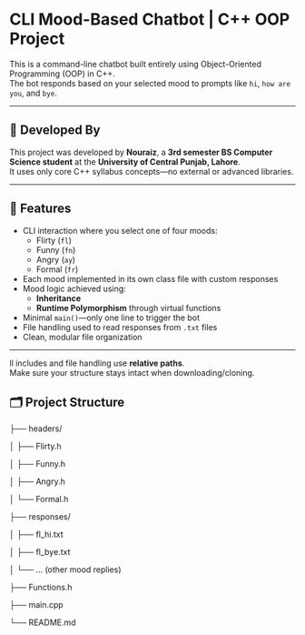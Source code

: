 # CLI Mood-Based Chatbot | C++ OOP Project

This is a command-line chatbot built entirely using Object-Oriented Programming (OOP) in C++.  
The bot responds based on your selected mood to prompts like `hi`, `how are you`, and `bye`.

---

## 📌 Developed By

This project was developed by **Nouraiz**, a **3rd semester BS Computer Science student** at the **University of Central Punjab, Lahore**.  
It uses only core C++ syllabus concepts—no external or advanced libraries.

---

## 🔧 Features

- CLI interaction where you select one of four moods:
  - Flirty (`fl`)
  - Funny (`fn`)
  - Angry (`ay`)
  - Formal (`fr`)
- Each mood implemented in its own class file with custom responses
- Mood logic achieved using:
  - **Inheritance**
  - **Runtime Polymorphism** through virtual functions
- Minimal `main()`—only one line to trigger the bot
- File handling used to read responses from `.txt` files
- Clean, modular file organization

---
ll includes and file handling use **relative paths**.  
Make sure your structure stays intact when downloading/cloning.

## 🗂 Project Structure
├── headers/

│ ├── Flirty.h

│ ├── Funny.h

│ ├── Angry.h

│ └── Formal.h

├── responses/

│ ├── fl_hi.txt

│ ├── fl_bye.txt

│ └── ... (other mood replies)

├── Functions.h

├── main.cpp

└── README.md



